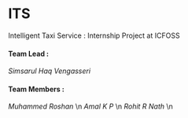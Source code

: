 # ITS
Intelligent Taxi Service : Internship Project at ICFOSS 

#### Team Lead :
  *Simsarul Haq Vengasseri*

#### Team Members :
  *Muhammed Roshan* \n
  *Amal K P* \n
  *Rohit R Nath* \n
